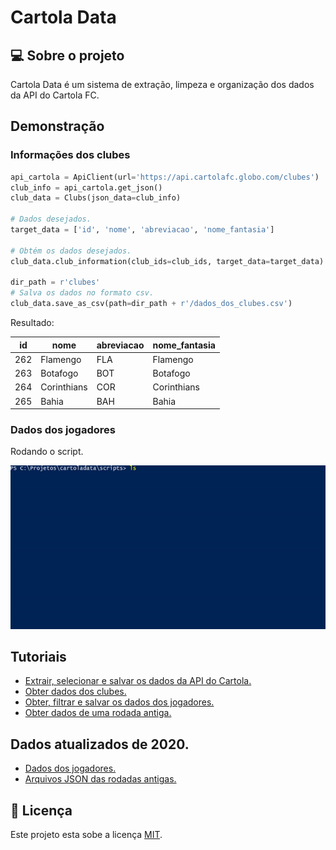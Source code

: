 # Cartola Data


## 💻 Sobre o projeto

Cartola Data é um sistema de extração, limpeza e organização dos dados da API do Cartola FC.


## Demonstração

### Informações dos clubes
```python
api_cartola = ApiClient(url='https://api.cartolafc.globo.com/clubes')
club_info = api_cartola.get_json()
club_data = Clubs(json_data=club_info)

# Dados desejados.
target_data = ['id', 'nome', 'abreviacao', 'nome_fantasia']

# Obtém os dados desejados.
club_data.club_information(club_ids=club_ids, target_data=target_data)

dir_path = r'clubes'
# Salva os dados no formato csv.
club_data.save_as_csv(path=dir_path + r'/dados_dos_clubes.csv')

```
Resultado:

|id |nome       |abreviacao|nome_fantasia|
|---|-----------|----------|-------------|
|262|Flamengo   |FLA       |Flamengo     |
|263|Botafogo   |BOT       |Botafogo     |
|264|Corinthians|COR       |Corinthians  |
|265|Bahia      |BAH       |Bahia        |




### Dados dos jogadores

Rodando o script.

![](https://github.com/DanielSalesS/cartola_data/blob/main/src/script.gif)



## Tutoriais
- [Extrair, selecionar e salvar os dados da API do Cartola.](https://github.com/DanielSalesS/cartola_data/blob/main/notebooks/api_client.ipynb)
- [Obter dados dos clubes.](https://github.com/DanielSalesS/cartola_data/blob/main/notebooks/dados_dos_clubes.ipynb)
- [Obter, filtrar e salvar os dados dos jogadores.](https://github.com/DanielSalesS/cartola_data/blob/main/notebooks/dados_dos_jogadores.ipynb)
- [Obter dados de uma rodada antiga.](https://github.com/DanielSalesS/cartola_data/blob/main/notebooks/dados_de_uma_rodada_antiga.ipynb)



## Dados atualizados de 2020.
- [Dados dos jogadores.](https://github.com/DanielSalesS/cartola_data/tree/main/csv_files)
- [Arquivos JSON das rodadas antigas.](https://github.com/DanielSalesS/cartola_data/tree/main/json_files)

## 📝 Licença

Este projeto esta sobe a licença [MIT](./LICENSE).

